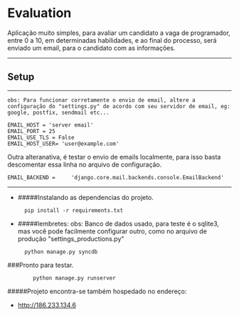 # Evaluation

Aplicação muito simples, para avaliar um candidato a vaga de programador, entre 0 a 10, em determinadas habilidades, e ao final do processo, será enviado um email,  para o candidato com as informações.

***

## Setup

***
```
obs: Para funcionar corretamente o envio de email, altere a configuração do "settings.py" de acordo com seu servidor de email, eg: google, postfix, sendmail etc...
```
   
    EMAIL_HOST = 'server email' 
	EMAIL_PORT = 25
	EMAIL_USE_TLS = False
	EMAIL_HOST_USER= 'user@example.com'

Outra alteranativa, é testar o envio de emails localmente, para isso basta descomentar essa linha no arquivo de configuração.

	EMAIL_BACKEND = 	'django.core.mail.backends.console.EmailBackend'

***

* #####Instalando as dependencias do projeto.
    

		pip install -r requirements.txt


* #####lembretes:
obs: Banco de dados usado, para teste é o sqlite3, mas você pode facilmente configurar outro, como no arquivo de produção "settings_productions.py"
    
    	python manage.py syncdb
    
###Pronto para testar.
    
            python manage.py runserver


#####Projeto encontra-se também hospedado no endereço: 

* http://186.233.134.6


